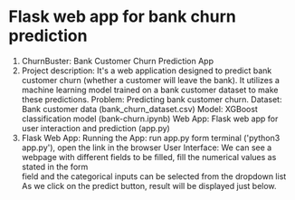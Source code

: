# Flask web app for bank churn prediction
1. ChurnBuster: Bank Customer Churn Prediction App
2. Project description:
   It's a web application designed to predict bank customer churn (whether a customer will leave the bank). It utilizes a       
   machine learning model trained on a bank customer dataset to make these predictions.
    Problem: Predicting bank customer churn.
    Dataset: Bank customer data (bank_churn_dataset.csv)
    Model: XGBoost classification model (bank-churn.ipynb)
    Web App: Flask web app for user interaction and prediction (app.py)
3. Flask Web App:
    Running the App: run app.py form terminal ('python3 app.py'), open the link in the browser
    User Interface: We can see a webpage with different fields to be filled, fill the numerical values as stated in the form   
    field and the categorical inputs can be selected from the dropdown list
    As we click on the predict button, result will be displayed just below.


